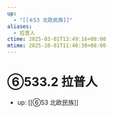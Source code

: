 ```yaml
---
up:
  - "[[⑥53 北欧民族]]"
aliases:
  - 拉普人
ctime: 2025-03-01T13:49:16+08:00
mtime: 2025-10-01T11:40:30+08:00
---
```


# ⑥533.2 拉普人

- up: [[⑥53 北欧民族]]
